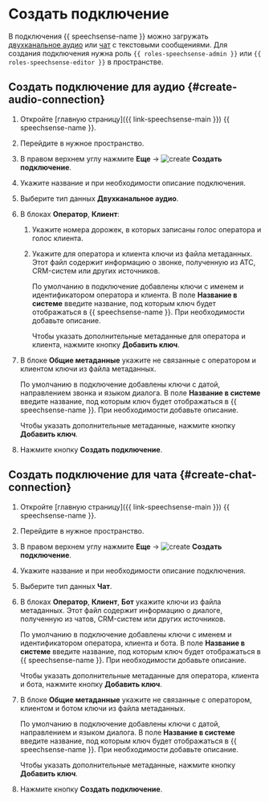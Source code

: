# Создать подключение

В подключения {{ speechsense-name }} можно загружать [двухканальное аудио](#create-connection-audio) или [чат](#create-connection-chat) с текстовыми сообщениями. Для создания подключения нужна роль `{{ roles-speechsense-admin }}` или `{{ roles-speechsense-editor }}` в пространстве.

## Создать подключение для аудио {#create-audio-connection}

1. Откройте [главную страницу]({{ link-speechsense-main }}) {{ speechsense-name }}.
1. Перейдите в нужное пространство.
1. В правом верхнем углу нажмите **Еще** → ![create](../../../_assets/console-icons/thunderbolt.svg) **Создать подключение**.
1. Укажите название и при необходимости описание подключения.
1. Выберите тип данных **Двухканальное аудио**.
1. В блоках **Оператор**, **Клиент**:

    1. Укажите номера дорожек, в которых записаны голос оператора и голос клиента.
    1. Укажите для оператора и клиента ключи из файла метаданных. Этот файл содержит информацию о звонке, полученную из АТС, CRM-систем или других источников.

       По умолчанию в подключение добавлены ключи с именем и идентификатором оператора и клиента. В поле **Название в системе** введите название, под которым ключ будет отображаться в {{ speechsense-name }}. При необходимости добавьте описание.

       Чтобы указать дополнительные метаданные для оператора и клиента, нажмите кнопку **Добавить ключ**.

1. В блоке **Общие метаданные** укажите не связанные с оператором и клиентом ключи из файла метаданных.

    По умолчанию в подключение добавлены ключи с датой, направлением звонка и языком диалога. В поле **Название в системе** введите название, под которым ключ будет отображаться в {{ speechsense-name }}. При необходимости добавьте описание.

    Чтобы указать дополнительные метаданные, нажмите кнопку **Добавить ключ**.

1. Нажмите кнопку **Создать подключение**.

## Создать подключение для чата {#create-chat-connection}

1. Откройте [главную страницу]({{ link-speechsense-main }}) {{ speechsense-name }}.
1. Перейдите в нужное пространство.
1. В правом верхнем углу нажмите **Еще** → ![create](../../../_assets/console-icons/thunderbolt.svg) **Создать подключение**.
1. Укажите название и при необходимости описание подключения.
1. Выберите тип данных **Чат**.
1. В блоках **Оператор**, **Клиент**, **Бот** укажите ключи из файла метаданных. Этот файл содержит информацию о диалоге, полученную из чатов, CRM-систем или других источников.

    По умолчанию в подключение добавлены ключи с именем и идентификатором оператора, клиента и бота. В поле **Название в системе** введите название, под которым ключ будет отображаться в {{ speechsense-name }}. При необходимости добавьте описание.

    Чтобы указать дополнительные метаданные для оператора, клиента и бота, нажмите кнопку **Добавить ключ**.

1. В блоке **Общие метаданные** укажите не связанные с оператором, клиентом и ботом ключи из файла метаданных.

    По умолчанию в подключение добавлены ключи с датой, направлением и языком диалога. В поле **Название в системе** введите название, под которым ключ будет отображаться в {{ speechsense-name }}. При необходимости добавьте описание.

    Чтобы указать дополнительные метаданные, нажмите кнопку **Добавить ключ**.

1. Нажмите кнопку **Создать подключение**.
